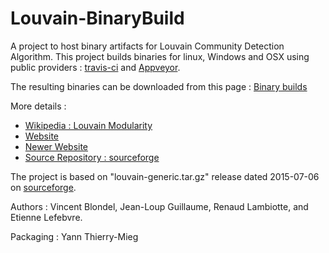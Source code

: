 # Louvain-BinaryBuild

A project to host binary artifacts for Louvain Community Detection Algorithm. 
This project builds binaries for linux, Windows and OSX using public providers : [travis-ci](https://travis-ci.org/) and [Appveyor](https://www.appveyor.com/).  

The resulting binaries can be downloaded from this page : [Binary builds](https://lip6.github.io/Louvain-BinaryBuild/)

More details :
* [Wikipedia : Louvain Modularity](https://en.wikipedia.org/wiki/Louvain_Modularity) 
* [Website](https://perso.uclouvain.be/vincent.blondel/research/louvain.html)
* [Newer Website](https://sites.google.com/site/findcommunities/)
* [Source Repository : sourceforge](http://sourceforge.net/projects/louvain/)

The project is based on "louvain-generic.tar.gz" release dated 2015-07-06 on [sourceforge](http://sourceforge.net/projects/louvain/).

Authors :  Vincent Blondel, Jean-Loup Guillaume, Renaud Lambiotte, and Etienne Lefebvre.

Packaging : Yann Thierry-Mieg 
